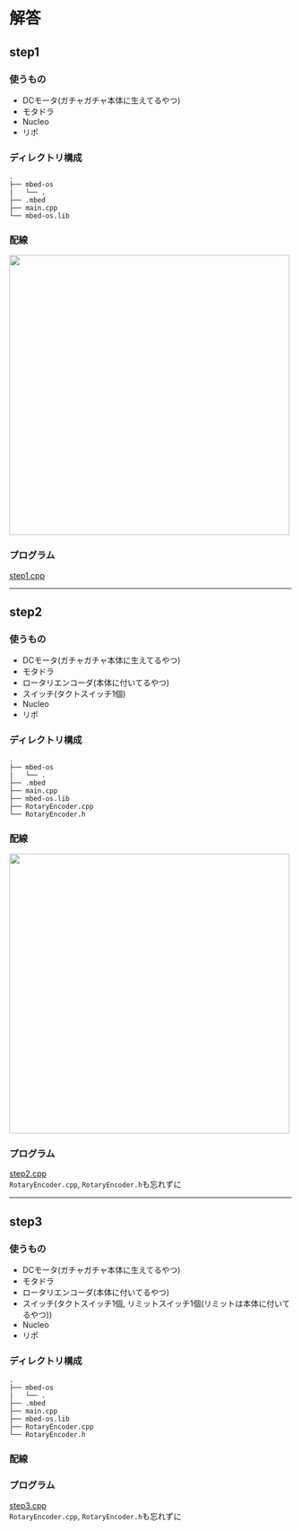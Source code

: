 # 解答

## step1
### 使うもの
- DCモータ(ガチャガチャ本体に生えてるやつ)
- モタドラ
- Nucleo
- リポ

### ディレクトリ構成
```
.
├── mbed-os
|   └── .
├── .mbed
├── main.cpp
└── mbed-os.lib
```

### 配線
<img src="https://user-images.githubusercontent.com/74349349/232284055-8f1f21d2-f607-4572-89d9-5e7b950e3a52.png" width="500">

### プログラム
[step1.cpp](https://github.com/wassy310/NITOC_Robocon/tree/master/practice_capsule)

---

## step2
### 使うもの
- DCモータ(ガチャガチャ本体に生えてるやつ)
- モタドラ
- ロータリエンコーダ(本体に付いてるやつ)
- スイッチ(タクトスイッチ1個)
- Nucleo
- リポ

### ディレクトリ構成
```
.
├── mbed-os
|   └── .
├── .mbed
├── main.cpp
├── mbed-os.lib
├── RotaryEncoder.cpp
└── RotaryEncoder.h
```

### 配線
<img src="https://user-images.githubusercontent.com/74349349/232285352-abf06d88-f9e2-421b-945e-81434908364a.png" width="500">

### プログラム
[step2.cpp](https://github.com/wassy310/NITOC_Robocon/tree/master/practice_capsule)  
`RotaryEncoder.cpp`, `RotaryEncoder.h`も忘れずに

---

## step3
### 使うもの
- DCモータ(ガチャガチャ本体に生えてるやつ)
- モタドラ
- ロータリエンコーダ(本体に付いてるやつ)
- スイッチ(タクトスイッチ1個, リミットスイッチ1個(リミットは本体に付いてるやつ))
- Nucleo
- リポ

### ディレクトリ構成
```
.
├── mbed-os
|   └── .
├── .mbed
├── main.cpp
├── mbed-os.lib
├── RotaryEncoder.cpp
└── RotaryEncoder.h
```

### 配線


### プログラム
[step3.cpp](https://github.com/wassy310/NITOC_Robocon/tree/master/practice_capsule)  
`RotaryEncoder.cpp`, `RotaryEncoder.h`も忘れずに